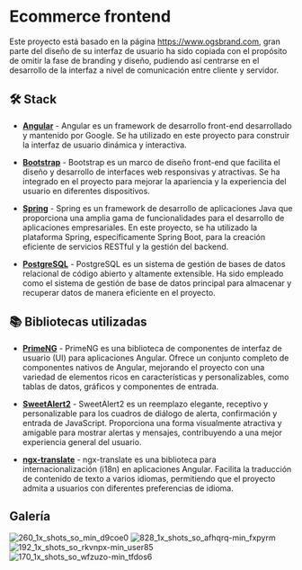 # Ecommerce frontend

Este proyecto está basado en la página https://www.ogsbrand.com, gran parte del diseño de su interfaz de usuario ha sido copiada con el propósito de omitir la fase de branding y diseño, pudiendo así centrarse en el desarrollo de la interfaz a nivel de comunicación entre cliente y servidor.

## 🛠️ Stack

- [**Angular**](https://angular.io/) - Angular es un framework de desarrollo front-end desarrollado y mantenido por Google. Se ha utilizado en este proyecto para construir la interfaz de usuario dinámica y interactiva.

- [**Bootstrap**](https://getbootstrap.com/) - Bootstrap es un marco de diseño front-end que facilita el diseño y desarrollo de interfaces web responsivas y atractivas. Se ha integrado en el proyecto para mejorar la apariencia y la experiencia del usuario en diferentes dispositivos.

- [**Spring**](https://spring.io/) - Spring es un framework de desarrollo de aplicaciones Java que proporciona una amplia gama de funcionalidades para el desarrollo de aplicaciones empresariales. En este proyecto, se ha utilizado la plataforma Spring, específicamente Spring Boot, para la creación eficiente de servicios RESTful y la gestión del backend.

- [**PostgreSQL**](https://www.postgresql.org/) - PostgreSQL es un sistema de gestión de bases de datos relacional de código abierto y altamente extensible. Ha sido empleado como el sistema de gestión de base de datos principal para almacenar y recuperar datos de manera eficiente en el proyecto.

## 📚 Bibliotecas utilizadas

- [**PrimeNG**](https://primeng.org/) - PrimeNG es una biblioteca de componentes de interfaz de usuario (UI) para aplicaciones Angular. Ofrece un conjunto completo de componentes nativos de Angular, mejorando el proyecto con una variedad de elementos ricos en características y personalizables, como tablas de datos, gráficos y componentes de entrada.

- [**SweetAlert2**](https://sweetalert2.github.io/) - SweetAlert2 es un reemplazo elegante, receptivo y personalizable para los cuadros de diálogo de alerta, confirmación y entrada de JavaScript. Proporciona una forma visualmente atractiva y amigable para mostrar alertas y mensajes, contribuyendo a una mejor experiencia general del usuario.

- [**ngx-translate**](https://github.com/ngx-translate/core) - ngx-translate es una biblioteca para internacionalización (i18n) en aplicaciones Angular. Facilita la traducción de contenido de texto a varios idiomas, permitiendo que el proyecto admita a usuarios con diferentes preferencias de idioma.

## Galería

![260_1x_shots_so_min_d9coe0](https://github.com/user-attachments/assets/30fc0050-e535-4b4e-bcfb-b854601e6434)
![828_1x_shots_so_afhqrq-min_fxpyrm](https://github.com/user-attachments/assets/fc144e60-84fa-4c85-8b3a-65fda6963796)
![192_1x_shots_so_rkvnpx-min_user85](https://github.com/user-attachments/assets/877326a2-9d34-4390-8de8-7d63284fd690)
![170_1x_shots_so_wfzuzo-min_tfdos6](https://github.com/user-attachments/assets/5259fcd9-136b-46ec-84a0-55062d118597)
